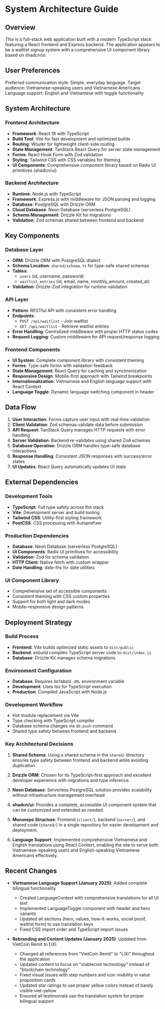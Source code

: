 # System Architecture Guide

## Overview

This is a full-stack web application built with a modern TypeScript stack featuring a React frontend and Express backend. The application appears to be a waitlist signup system with a comprehensive UI component library based on shadcn/ui.

## User Preferences

Preferred communication style: Simple, everyday language.
Target audience: Vietnamese-speaking users and Vietnamese Americans
Language support: English and Vietnamese with toggle functionality

## System Architecture

### Frontend Architecture
- **Framework**: React 18 with TypeScript
- **Build Tool**: Vite for fast development and optimized builds
- **Routing**: Wouter for lightweight client-side routing
- **State Management**: TanStack React Query for server state management
- **Forms**: React Hook Form with Zod validation
- **Styling**: Tailwind CSS with CSS variables for theming
- **UI Components**: Comprehensive component library based on Radix UI primitives (shadcn/ui)

### Backend Architecture
- **Runtime**: Node.js with TypeScript
- **Framework**: Express.js with middleware for JSON parsing and logging
- **Database**: PostgreSQL with Drizzle ORM
- **Cloud Database**: Neon Database (serverless PostgreSQL)
- **Schema Management**: Drizzle Kit for migrations
- **Validation**: Zod schemas shared between frontend and backend

## Key Components

### Database Layer
- **ORM**: Drizzle ORM with PostgreSQL dialect
- **Schema Location**: `shared/schema.ts` for type-safe shared schemas
- **Tables**: 
  - `users` (id, username, password)
  - `waitlist_entries` (id, email, name, monthly_amount, created_at)
- **Validation**: Drizzle-Zod integration for runtime validation

### API Layer
- **Pattern**: RESTful API with consistent error handling
- **Endpoints**: 
  - `POST /api/waitlist` - Join waitlist
  - `GET /api/waitlist` - Retrieve waitlist entries
- **Error Handling**: Centralized middleware with proper HTTP status codes
- **Request Logging**: Custom middleware for API request/response logging

### Frontend Components
- **UI System**: Complete component library with consistent theming
- **Forms**: Type-safe forms with validation feedback
- **State Management**: React Query for caching and synchronization
- **Responsive Design**: Mobile-first approach with Tailwind breakpoints
- **Internationalization**: Vietnamese and English language support with React Context
- **Language Toggle**: Dynamic language switching component in header

## Data Flow

1. **User Interaction**: Forms capture user input with real-time validation
2. **Client Validation**: Zod schemas validate data before submission
3. **API Request**: TanStack Query manages HTTP requests with error handling
4. **Server Validation**: Backend re-validates using shared Zod schemas
5. **Database Operation**: Drizzle ORM handles type-safe database interactions
6. **Response Handling**: Consistent JSON responses with success/error states
7. **UI Updates**: React Query automatically updates UI state

## External Dependencies

### Development Tools
- **TypeScript**: Full type safety across the stack
- **Vite**: Development server and build tooling
- **Tailwind CSS**: Utility-first styling framework
- **PostCSS**: CSS processing with Autoprefixer

### Production Dependencies
- **Database**: Neon Database (serverless PostgreSQL)
- **UI Components**: Radix UI primitives for accessibility
- **Validation**: Zod for schema validation
- **HTTP Client**: Native fetch with custom wrapper
- **Date Handling**: date-fns for date utilities

### UI Component Library
- Comprehensive set of accessible components
- Consistent theming with CSS custom properties
- Support for both light and dark modes
- Mobile-responsive design patterns

## Deployment Strategy

### Build Process
- **Frontend**: Vite builds optimized static assets to `dist/public`
- **Backend**: esbuild compiles TypeScript server code to `dist/index.js`
- **Database**: Drizzle Kit manages schema migrations

### Environment Configuration
- **Database**: Requires `DATABASE_URL` environment variable
- **Development**: Uses tsx for TypeScript execution
- **Production**: Compiled JavaScript with Node.js

### Development Workflow
- Hot module replacement via Vite
- Type checking with TypeScript compiler
- Database schema changes via `db:push` command
- Shared type safety between frontend and backend

### Key Architectural Decisions

1. **Shared Schema**: Using a shared schema in the `shared/` directory ensures type safety between frontend and backend while avoiding duplication.

2. **Drizzle ORM**: Chosen for its TypeScript-first approach and excellent developer experience with migrations and type inference.

3. **Neon Database**: Serverless PostgreSQL solution provides scalability without infrastructure management overhead.

4. **shadcn/ui**: Provides a complete, accessible UI component system that can be customized and extended as needed.

5. **Monorepo Structure**: Frontend (`client/`), backend (`server/`), and shared code (`shared/`) in a single repository for easier development and deployment.

6. **Language Support**: Implemented comprehensive Vietnamese and English translations using React Context, enabling the site to serve both Vietnamese-speaking users and English-speaking Vietnamese Americans effectively.

## Recent Changes

- **Vietnamese Language Support (January 2025)**: Added complete bilingual functionality
  - Created LanguageContext with comprehensive translations for all UI text
  - Implemented LanguageToggle component with header and hero variants  
  - Updated all sections (hero, values, how-it-works, social proof, waitlist form) to use translation keys
  - Fixed CSS import order and TypeScript import issues

- **Rebranding and Content Updates (January 2025)**: Updated from VietCoin Remit to LiXi
  - Changed all references from "VietCoin Remit" to "LiXi" throughout the application
  - Updated content to focus on "stablecoin technology" instead of "blockchain technology"
  - Fixed visual issues with step numbers and icon visibility in value proposition cards
  - Updated star ratings to use proper yellow colors instead of barely visible viet-yellow
  - Ensured all testimonials use the translation system for proper bilingual support